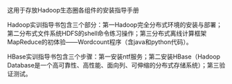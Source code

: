 这用于存放Hadoop生态圈各组件的安装指导手册

Hadoop实训指导书包含三个部分：第一Hadoop完全分布式环境的安装与部署；第二分布式文件系统HDFS的shell命令练习操作；第三分布式离线计算框架MapReduce的初体验——Wordcount程序（含java和python代码）。


HBase实训指导书包含三个步骤：第一安装ntf服务；第二安装HBase（Hadoop Database是一个高可靠性、高性能、面向列、可伸缩的分布式存储系统）；第三验证测试。
